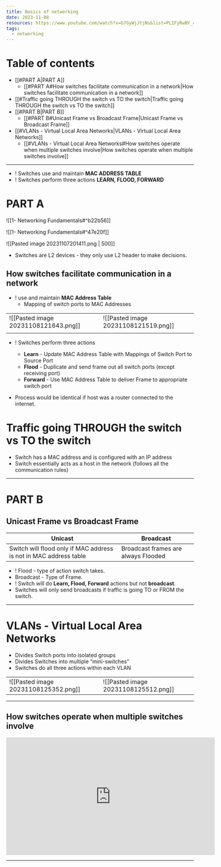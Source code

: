 ```yaml
---
title: Basics of networking
date: 2023-11-08
resources: https://www.youtube.com/watch?v=G7GyWjJtjNs&list=PLIFyRwBY_4bRLmKfP1KnZA6rZbRHtxmXi&index=8&pp=iAQB
tags:
  - networking
---
```

# Table of contents

- [[#PART A|PART A]]
	- [[#PART A#How switches facilitate communication in a network|How switches facilitate communication in a network]]
- [[#Traffic going THROUGH the switch vs TO the switch|Traffic going THROUGH the switch vs TO the switch]]
- [[#PART B|PART B]]
	- [[#PART B#Unicast Frame vs Broadcast Frame|Unicast Frame vs Broadcast Frame]]
- [[#VLANs - Virtual Local Area Networks|VLANs - Virtual Local Area Networks]]
	- [[#VLANs - Virtual Local Area Networks#How switches operate when multiple switches involve|How switches operate when multiple switches involve]]

---

- ! Switches use and maintain **MAC ADDRESS TABLE**
- ! Switches perform three actions **LEARN, FLOOD, FORWARD** 

# PART A

![[1- Networking Fundamentals#^b22b56]]

![[1- Networking Fundamentals#^47e20f]]

![[Pasted image 20231107201411.png | 500]]

- Switches are L2 devices - they only use L2 header to make decisions.

## How switches facilitate communication in a network

- ! use and maintain **MAC Address Table**
	- Mapping of switch ports to MAC Addresses

|                                      |                                      |
| ------------------------------------ | ------------------------------------ |
| ![[Pasted image 20231108121643.png]] | ![[Pasted image 20231108121519.png]] |
|                                      |                                      |

- ! Switches perform three actions
	- **Learn** - Update MAC Address Table with Mappings of Switch Port to Source Port
	- **Flood** - Duplicate and send frame out all switch ports (except receiving port)
	- **Forward** - Use MAC Address Table to deliver Frame to appropriate switch port

- Process would be identical if host was a router connected to the internet.

# Traffic going THROUGH the switch vs TO the switch

- Switch has a MAC address and is configured with an IP address
- Switch essentially acts as a host in the network (follows all the communication rules)

---
# PART B

## Unicast Frame vs Broadcast Frame

| Unicast                                                           | Broadcast                           |
| ----------------------------------------------------------------- | ----------------------------------- |
| Switch will flood only if MAC address is not in MAC address table | Broadcast frames are always Flooded | 

- ! Flood - type of action switch takes.
- Broadcast - Type of Frame.
- ! Switch will do **Learn, Flood, Forward** actions but not **broadcast**.
- Switches will only send broadcasts if traffic is going TO or FROM the switch.

---
# VLANs - Virtual Local Area Networks

- Divides Switch ports into isolated groups
- Divides Switches into multiple “mini-switches”
- Switches do all three actions within each VLAN

|     |                                      |
| --- | ------------------------------------ |
| ![[Pasted image 20231108125352.png]]    | ![[Pasted image 20231108125512.png]] |

---
## How switches operate when multiple switches involve


<iframe width="560" height="315" src="https://www.youtube.com/embed/G7GyWjJtjNs?si=BjYJpLzcyWiItd_O&amp;start=314" title="YouTube video player" frameborder="0" allow="accelerometer; autoplay; clipboard-write; encrypted-media; gyroscope; picture-in-picture; web-share" allowfullscreen></iframe>

---